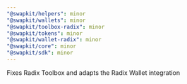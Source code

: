 ```yaml
---
"@swapkit/helpers": minor
"@swapkit/wallets": minor
"@swapkit/toolbox-radix": minor
"@swapkit/tokens": minor
"@swapkit/wallet-radix": minor
"@swapkit/core": minor
"@swapkit/sdk": minor
---
```


Fixes Radix Toolbox and adapts the Radix Wallet integration
